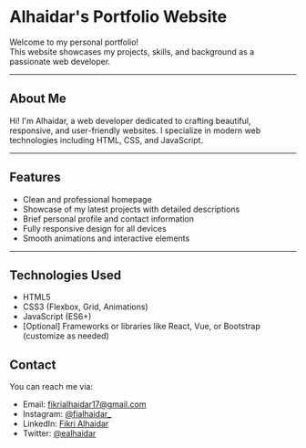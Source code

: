 # Alhaidar's Portfolio Website

Welcome to my personal portfolio!  
This website showcases my projects, skills, and background as a passionate web developer.

---

## About Me

Hi! I'm Alhaidar, a web developer dedicated to crafting beautiful, responsive, and user-friendly websites. I specialize in modern web technologies including HTML, CSS, and JavaScript.

---

## Features

- Clean and professional homepage  
- Showcase of my latest projects with detailed descriptions  
- Brief personal profile and contact information  
- Fully responsive design for all devices  
- Smooth animations and interactive elements  

---

## Technologies Used

- HTML5  
- CSS3 (Flexbox, Grid, Animations)  
- JavaScript (ES6+)  
- [Optional] Frameworks or libraries like React, Vue, or Bootstrap (customize as needed)

## Contact

You can reach me via:

- Email: fikrialhaidar17@gmail.com  
- Instagram: [@fialhaidar_](https://www.instagram.com/fialhaidar_)  
- LinkedIn: [Fikri Alhaidar](https://www.linkedin.com/in/fikri-alhaidar)  
- Twitter: [@ealhaidar](https://twitter.com/ealhaidar)
